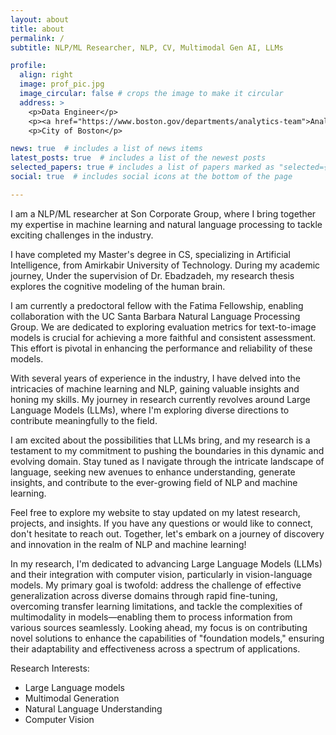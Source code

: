 ```yaml
---
layout: about
title: about
permalink: /
subtitle: NLP/ML Researcher, NLP, CV, Multimodal Gen AI, LLMs

profile:
  align: right
  image: prof_pic.jpg
  image_circular: false # crops the image to make it circular
  address: >
    <p>Data Engineer</p>
    <p><a href="https://www.boston.gov/departments/analytics-team">Analytics Team</a></p>
    <p>City of Boston</p>

news: true  # includes a list of news items
latest_posts: true  # includes a list of the newest posts
selected_papers: true # includes a list of papers marked as "selected={true}"
social: true  # includes social icons at the bottom of the page

---
```

I am a NLP/ML researcher at Son Corporate Group, where I bring together my expertise in machine learning and natural language processing to tackle exciting challenges in the industry.

I have completed my Master's degree in CS, specializing in Artificial Intelligence, from Amirkabir University of Technology. During my academic journey, Under the supervision of Dr. Ebadzadeh, my research thesis explores the cognitive modeling of the human brain.

I am currently a predoctoral fellow with the Fatima Fellowship, enabling collaboration with the UC Santa Barbara Natural Language Processing Group. We are dedicated to exploring evaluation metrics for text-to-image models is crucial for achieving a more faithful and consistent assessment. This effort is pivotal in enhancing the performance and reliability of these models.

With several years of experience in the industry, I have delved into the intricacies of machine learning and NLP, gaining valuable insights and honing my skills. My journey in research currently revolves around Large Language Models (LLMs), where I'm exploring diverse directions to contribute meaningfully to the field.

I am excited about the possibilities that LLMs bring, and my research is a testament to my commitment to pushing the boundaries in this dynamic and evolving domain. Stay tuned as I navigate through the intricate landscape of language, seeking new avenues to enhance understanding, generate insights, and contribute to the ever-growing field of NLP and machine learning.

Feel free to explore my website to stay updated on my latest research, projects, and insights. If you have any questions or would like to connect, don't hesitate to reach out. Together, let's embark on a journey of discovery and innovation in the realm of NLP and machine learning!

In my research, I'm dedicated to advancing Large Language Models (LLMs) and their integration with computer vision, particularly in vision-language models. My primary goal is twofold: address the challenge of effective generalization across diverse domains through rapid fine-tuning, overcoming transfer learning limitations, and tackle the complexities of multimodality in models—enabling them to process information from various sources seamlessly. Looking ahead, my focus is on contributing novel solutions to enhance the capabilities of "foundation models," ensuring their adaptability and effectiveness across a spectrum of applications.

Research Interests:
- Large Language models
- Multimodal Generation
- Natural Language Understanding
- Computer Vision
